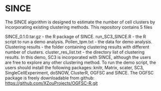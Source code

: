 # SINCE


The SINCE algorithm is designed to estimate the number of cell clusters by incorporating existing clustering methods. This repository contains 5 files

SINCE_0.1.0.tar.gz - the R package of SINCE.
run_SC3_SINCE.R - the R script to run a demo analysis.
Pollen_tpm.txt - the data for demo analysis.
Clustering results - the folder containing clustering results with different number of clusters.
cluster_res_list.txt - the directory list of clustering results.
In this demo, SC3 is incorporated with SINCE, although the users are free to explore any other clustering method. 
To run the demo script, the users should install the following packages: knitr, Matrix, scater, SC3, SingleCellExperiment, doSNOW, ClusterR, OGFSC and SINCE. 
The OGFSC package is freely downloadable from github: https://github.com/XZouProjects/OGFSC-R.git
